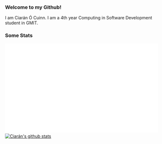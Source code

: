 ### Welcome to my  Github!
I am Ciarán Ó Cuinn. I am a 4th year Computing in Software Development student in GMIT.
### Some Stats
![alt text](https://github.com/C-Cuinn/github-stats/blob/master/generated/overview.svg)
[![Ciarán's github stats](https://github-readme-stats.vercel.app/api?username=C-Cuinn&count_private=true&show_icons=true)](https://github.com/C-Cuinn/github-readme-stats)
<!-- ![alt text](https://github.com/C-Cuinn/github-stats/blob/master/generated/languages.svg)
